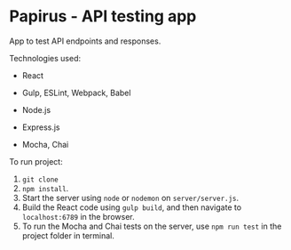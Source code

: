 # Papirus - API testing app

App to test API endpoints and responses.

Technologies used:

- React

- Gulp, ESLint, Webpack, Babel

- Node.js

- Express.js

- Mocha, Chai


To run project: 

1. `git clone` 
2. `npm install`. 
3. Start the server using `node` or `nodemon` on `server/server.js`.
4. Build the React code using `gulp build`, and then navigate to `localhost:6789` in the browser.
5. To run the Mocha and Chai tests on the server, use `npm run test` in the project folder in terminal.

